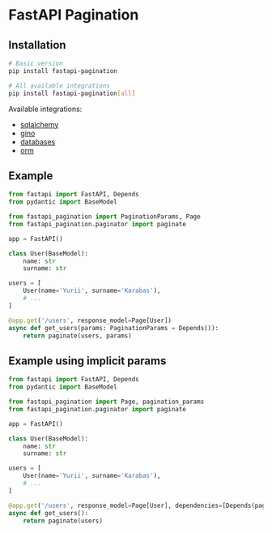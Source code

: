# FastAPI Pagination

## Installation

```bash
# Basic version
pip install fastapi-pagination

# All available integrations
pip install fastapi-pagination[all]
```

Available integrations:
* [sqlalchemy](https://github.com/sqlalchemy/sqlalchemy)
* [gino](https://github.com/python-gino/gino)
* [databases](https://github.com/encode/databases)
* [orm](https://github.com/encode/orm)


## Example

```python
from fastapi import FastAPI, Depends
from pydantic import BaseModel

from fastapi_pagination import PaginationParams, Page
from fastapi_pagination.paginator import paginate

app = FastAPI()

class User(BaseModel):
    name: str
    surname: str

users = [
    User(name='Yurii', surname='Karabas'),
    # ...
]

@app.get('/users', response_model=Page[User])
async def get_users(params: PaginationParams = Depends()):
    return paginate(users, params)
```

## Example using implicit params

```python
from fastapi import FastAPI, Depends
from pydantic import BaseModel

from fastapi_pagination import Page, pagination_params
from fastapi_pagination.paginator import paginate

app = FastAPI()

class User(BaseModel):
    name: str
    surname: str

users = [
    User(name='Yurii', surname='Karabas'),
    # ...
]

@app.get('/users', response_model=Page[User], dependencies=[Depends(pagination_params)])
async def get_users():
    return paginate(users)
```
